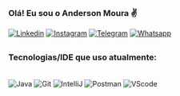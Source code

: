 ### Olá! Eu sou o Anderson Moura ✌️

[![Linkedin](https://img.shields.io/badge/LinkedIn-0077B5?style=for-the-badge&logo=linkedin&logoColor=white)](https://www.linkedin.com/in/andersonmlima2/)
[![Instagram](https://img.shields.io/badge/Instagram-E4405F?style=for-the-badge&logo=instagram&logoColor=white)](https://www.instagram.com/_andersonliima_/)
[![Telegram](https://img.shields.io/badge/Telegram-2CA5E0?style=for-the-badge&logo=telegram&logoColor=white)](https://t.me/andersonmlima)
[![Whatsapp](https://img.shields.io/badge/WhatsApp-25D366?style=for-the-badge&logo=whatsapp&logoColor=white)](https://wa.me/5511913037592)

##

### Tecnologias/IDE que uso atualmente:

<div style="display: inline-block"><br/>
    <img align="center" alt="Java" src="https://img.shields.io/badge/Java-ED8B00?style=for-the-badge&logo=openjdk&logoColor=white"/>
    <img align="center" alt="Git" src="https://img.shields.io/badge/GIT-E44C30?style=for-the-badge&logo=git&logoColor=white"/>
    <img align="center" alt="IntelliJ" src="https://img.shields.io/badge/IntelliJ_IDEA-000000.svg?style=for-the-badge&logo=intellij-idea&logoColor=white"/>
    <img align="center" alt="Postman" src="https://img.shields.io/badge/Postman-FF6C37?style=for-the-badge&logo=Postman&logoColor=white"/>
    <img align="center" alt="VScode" src="https://img.shields.io/badge/Visual_Studio-5C2D91?style=for-the-badge&logo=visual%20studio&logoColor=white"/>
    </div>
